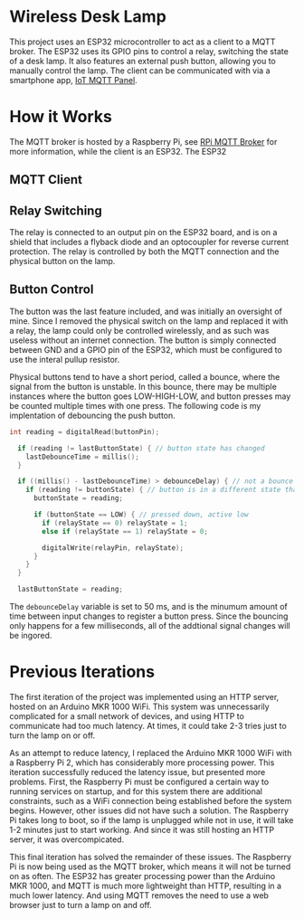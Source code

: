 # Wireless Desk Lamp

This project uses an ESP32 microcontroller to act as a client to a MQTT broker. The ESP32 uses its GPIO pins to control a relay, switching the state of a desk lamp. It also features an external push button, allowing you to manually control the lamp. The client can be communicated with via a smartphone app, [IoT MQTT Panel](https://apps.apple.com/pl/app/iot-mqtt-panel/id6466780124).

# How it Works
The MQTT broker is hosted by a Raspberry Pi, see [RPi MQTT Broker](IoT/RPi%20MQTT%20Broker) for more information, while the client is an ESP32. The ESP32 

## MQTT Client
## Relay Switching
The relay is connected to an output pin on the ESP32 board, and is on a shield that includes a flyback diode and an optocoupler for reverse current protection. The relay is controlled by both the MQTT connection and the physical button on the lamp. 

## Button Control
The button was the last feature included, and was initially an oversight of mine. Since I removed the physical switch on the lamp and replaced it with a relay, the lamp could only be controlled wirelessly, and as such was useless without an internet connection. The button is simply connected between GND and a GPIO pin of the ESP32, which must be configured to use the interal pullup resistor.

Physical buttons tend to have a short period, called a bounce, where the signal from the button is unstable. In this bounce, there may be multiple instances where the button goes LOW-HIGH-LOW, and button presses may be counted multiple times with one press. The following code is my implentation of debouncing the push button.

```c++
int reading = digitalRead(buttonPin);

  if (reading != lastButtonState) { // button state has changed
    lastDebounceTime = millis();
  }

  if ((millis() - lastDebounceTime) > debounceDelay) { // not a bounce
    if (reading != buttonState) { // button is in a different state than before
      buttonState = reading;

      if (buttonState == LOW) { // pressed down, active low
        if (relayState == 0) relayState = 1;
        else if (relayState == 1) relayState = 0;

        digitalWrite(relayPin, relayState);
      }
    }
  }

  lastButtonState = reading;
```
The ```debounceDelay``` variable is set to 50 ms, and is the minumum amount of time between input changes to register a button press. Since the bouncing only happens for a few milliseconds, all of the addtional signal changes will be ingored.


# Previous Iterations
The first iteration of the project was implemented using an HTTP server, hosted on an Arduino MKR 1000 WiFi. This system was unnecessarily complicated for a small network of devices, and using HTTP to communicate had too much latency. At times, it could take 2-3 tries just to turn the lamp on or off. 

As an attempt to reduce latency, I replaced the Arduino MKR 1000 WiFi with a Raspberry Pi 2, which has considerably more processing power. This iteration successfully reduced the latency issue, but presented more problems. First, the Raspberry Pi must be configured a certain way to running services on startup, and for this system there are additional constraints, such as a WiFi connection being established before the system begins. However, other issues did not have such a solution. The Raspberry Pi takes long to boot, so if the lamp is unplugged while not in use, it will take 1-2 minutes just to start working. And since it was still hosting an HTTP server, it was overcompicated.

This final iteration has solved the remainder of these issues. The Raspberry Pi is now being used as the MQTT broker, which means it will not be turned on as often. The ESP32 has greater processing power than the Arduino MKR 1000, and MQTT is much more lightweight than HTTP, resulting in a much lower latency. And using MQTT removes the need to use a web browser just to turn a lamp on and off.

